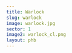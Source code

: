 ```yaml
---
title: Warlock
slug: warlock
image: warlock.jpg
sector: 1
image2: warlock_cl.png
layout: phb
---
```

